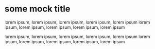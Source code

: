 # some mock title

lorem ipsum, lorem ipsum, lorem ipsum, lorem ipsum, lorem ipsum
lorem ipsum, lorem ipsum, lorem ipsum, lorem ipsum, lorem ipsum

lorem ipsum, lorem ipsum, lorem ipsum, lorem ipsum, lorem ipsum
lorem ipsum, lorem ipsum, lorem ipsum, lorem ipsum, lorem ipsum
